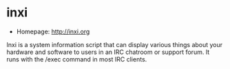 # inxi

* Homepage: http://inxi.org

Inxi is a system information script that can display various things about
 your hardware and software to users in an IRC chatroom or support forum.
 It runs with the /exec command in most IRC clients.
